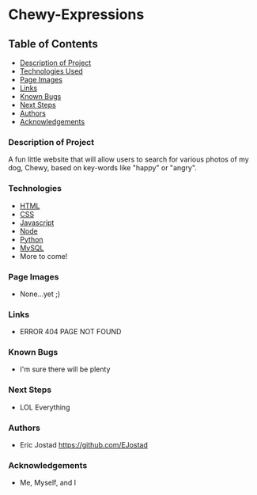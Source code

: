 # Chewy-Expressions

## Table of Contents

- [Description of Project](#description-of-Project)
- [Technologies Used](#technologies)
- [Page Images](#page-images)
- [Links](#links) 
- [Known Bugs](#known-bugs)
- [Next Steps](#next-steps)
- [Authors](#authors)
- [Acknowledgements](#acknowledgements)

### Description of Project

A fun little website that will allow users to search for various photos of my dog, Chewy, based on key-words like "happy" or "angry".

### Technologies

- [HTML](https://html.com/)
- [CSS](https://www.w3.org/Style/CSS/Overview.en.html)
- [Javascript](https://www.javascript.com/)
- [Node](https://nodejs.org/en/)
- [Python](https://www.python.org/)
- [MySQL](https://www.mysql.com/)
- More to come!

### Page Images

- None...yet ;)

### Links

- ERROR 404 PAGE NOT FOUND 

### Known Bugs

- I'm sure there will be plenty 

### Next Steps

- LOL Everything 


### Authors
- Eric Jostad https://github.com/EJostad


### Acknowledgements
- Me, Myself, and I